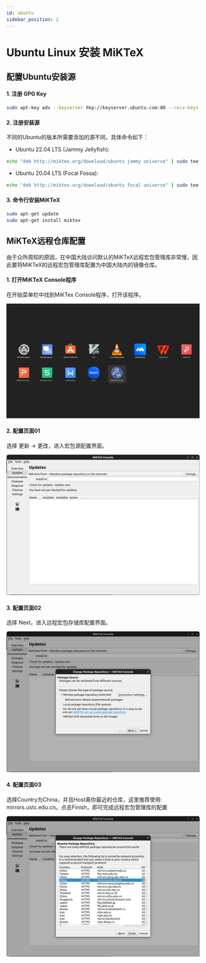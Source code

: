 ```yaml
---
id: ubuntu
sidebar_position: 2
---
```


# Ubuntu Linux 安装 MiKTeX

## 配置Ubuntu安装源

#### 1. 注册 GPG Key

```bash
sudo apt-key adv --keyserver hkp://keyserver.ubuntu.com:80 --recv-keys D6BC243565B2087BC3F897C9277A7293F59E4889
```

#### 2. 注册安装源

不同的Ubuntu的版本所需要添加的源不同，具体命令如下：

- Ubuntu 22.04 LTS (Jammy Jellyfish):
```bash
echo "deb http://miktex.org/download/ubuntu jammy universe" | sudo tee /etc/apt/sources.list.d/miktex.list
```

- Ubuntu 20.04 LTS (Focal Fossa):
```bash
echo "deb http://miktex.org/download/ubuntu focal universe" | sudo tee /etc/apt/sources.list.d/miktex.list
```

#### 3. 命令行安装MiKTeX
```bash
sudo apt-get update
sudo apt-get install miktex
```

## MiKTeX远程仓库配置

由于众所周知的原因，在中国大陆访问默认的MiKTeX远程宏包管理库非常慢，因此要将MiKTeX的远程宏包管理库配置为中国大陆内的镜像仓库。


#### 1. 打开MiKTeX Console程序
在开始菜单栏中找到MiKTex Console程序，打开该程序。

![](./img/linux/MiKTeX01.png)

#### 2. 配置页面01
选择 更新 -> 更改，进入宏包源配置界面。

![](./img/linux/MiKTeX02.png)

#### 3. 配置页面02
选择 Next，进入远程宏包存储库配置界面。

![](./img/linux/MiKTeX03.png)

#### 4. 配置页面03
选择Country为China，并且Host离你最近的仓库，这里推荐使用: mirrors.ustc.edu.cn。点击Finish，即可完成远程宏包管理库的配置

![](./img/linux/MiKTeX04.png)